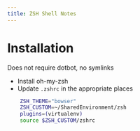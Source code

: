 ```yaml
---
title: ZSH Shell Notes
---
```


# Installation

Does not require dotbot, no symlinks

- Install oh-my-zsh
- Update `.zshrc` in the appropriate places
```zsh
    ZSH_THEME="bowser"
    ZSH_CUSTOM=~/SharedEnvironment/zsh
    plugins=(virtualenv)
    source $ZSH_CUSTOM/zshrc
```